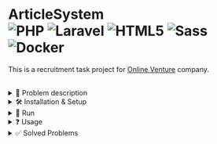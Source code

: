 # ArticleSystem  <div> ![PHP](https://img.shields.io/badge/PHP-%23777BB4.svg?style=flat&logo=php&logoColor=white) ![Laravel](https://img.shields.io/badge/Laravel-%23FF2D20.svg?style=flat&logo=laravel&logoColor=white) ![HTML5](https://img.shields.io/badge/HTML5-%23e34f26.svg?logo=html5&logoColor=white) ![Sass](https://img.shields.io/badge/Sass-CC6699?logo=sass&logoColor=white) ![Docker](https://img.shields.io/badge/Docker-2496ED?logo=docker&logoColor=white)</div>

This is a recruitment task project for [Online Venture](https://www.onlineventure.pl) company.


<br>
<details><summary> 📖 Problem description </summary>
<br>
    
```
Hey there!
Thanks for joining recruitment for Backend / PHP dev @ Online Venture. We have a small task for you!
Your job is to create a simple news article system, complete with MySQL database, PHP API and HTML
form to add and edit entities.
Data structure
1. News entity with at least title, text and creation date fields.
2. News author entity with at least name field.
3. Articles can have multiple authors
API Endpoints
1. Get article by some id
2. Get all articles for given author
3. Get top 3 authors that wrote the most articles last week.
Requirements:
1. You should include README file with everything we need to know on how to run and "use" your
project.
2. All necessary initial database operations (such as creating tables, inserting fixtures, etc.) should
be done in a single .sql file if needed
3. HTML form should allow us to at least add / edit news articles. List of authors can be hardcoded
into database.
Hints:
1. Don't overthink it! :)
2. No framework is required, but feel free to use one if you fancy it.
3. Pay attention to code quality, formatting, conventions etc.
```

<br>
</details>


<details><summary>  🛠️ Installation & Setup  </summary>

<br>

<details><summary> &nbsp;<img src="https://upload.wikimedia.org/wikipedia/commons/d/dc/XAMPP_Logo.png" height=20/> &nbsp;Standard </summary> 

- First make sure u have installed latest versions of [Laravel](https://laravel.com/), [XAMPP](https://www.apachefriends.org/pl/index.html) and [Composer](https://getcomposer.org/)

- Clone this repository from article-system branch.

```
git clone -b article-system https://github.com/SzymCode/RecruitmentTasks.git
```

- Install modules in root directory

```bash
npm install
composer update
```

### **Make sure u have installed all modules!**

- Change *.env.example* file to *.env* in root directory, run XAMPP mysql server and create database
```bash
mysql -u root -p
create database articlesystem
```

- Migrate and seed database
```bash
php artisan migrate:fresh --seed
```

<br>
</details>

<details><summary> &nbsp;<img src="https://cdn4.iconfinder.com/data/icons/logos-and-brands/512/97_Docker_logo_logos-512.png" height=20/> &nbsp;Docker </summary> 

- First make sure u have installed latest versions of [Laravel](https://laravel.com/), and [Composer](https://getcomposer.org/)

- Clone this repository from article-system branch.

```
git clone -b article-system https://github.com/SzymCode/RecruitmentTasks.git
```

- Change .env.example file to .env in root directory
- Install modules in root directory and prepare database for sail

```bash
composer update

php artisan sail:install
./vendor/bin/sail artisan migrate
```

### **Make sure u have installed all modules!**

- Migrate and seed database.

```
docker compose exec laravel.test bash

php artisan migrate:fresh --seed
```

</details>
<hr>
</details>


<details><summary> 🚀 Run </summary>

<br>

<details><summary> &nbsp;<img src="https://upload.wikimedia.org/wikipedia/commons/d/dc/XAMPP_Logo.png" height=20/> &nbsp;XAMPP </summary> 
<br>

- root directory:

```bash
npm run dev
php artisan serve
```

<br>
</details>


<details><summary> &nbsp;<img src="https://cdn4.iconfinder.com/data/icons/logos-and-brands/512/97_Docker_logo_logos-512.png" height=20/> &nbsp;Docker </summary> 
<br>

**Remember to shutdown all XAMPP processes!**
- root directory:

```bash
./vendor/bin/sail up -d    # run containers in background

docker compose exec laravel.test bash 
npm run dev
```

Possible problem: [Sail: no such file or directory found](https://stackoverflow.com/questions/71503871/laravel-error-laravel-sail-no-such-file-or-directory-found)
</details>

<hr>
</details>  


<details><summary> ❓ Usage </summary>
<br>

<details><summary> Endpoints </summary>
<br>

```bash

http://127.0.0.1:8000/ (XAMPP)
http://localhost/ (Docker)

# Entities list
/news
/authors

# Api endpoints
/api/news
/api/news/{id}
/api/news/author/{id}

/api/authors
/api/authors/top-authors
```

<br/>
</details>

<details><summary> Migrations & Seed </summary>
<br>

```bash
php artisan migrate:fresh --seed     
```

<br/>
</details>

<details><summary> Factories </summary>
<br>

```bash
php artisan tinker

# if you wish, you can specify count in factory() or attributes in create()
News::factory(100)->create(); 
Author::factory(100)->create();        
```

<br/>
</details>

<details><summary> Tests </summary>
<br>

Backend tests:
```bash
./vendor/bin/pest
```

![tests](https://github.com/SzymCode/RecruitmentTasks/assets/107359025/8422abe9-d818-4d7a-beac-c2c96f24466c)
![tests](https://github.com/SzymCode/RecruitmentTasks/assets/107359025/cc99c04e-475e-4a93-b186-de66ed8ac904)
![tests](https://github.com/SzymCode/RecruitmentTasks/assets/107359025/7f5c84b3-e6e1-4428-96fc-b1e912798b23)


<br>
</details>

<details><summary> npm </summary>
<br>

1. Vite build:

```
npm run build
```

2. Run prettier:

```
npm run write
```

</details>
<br>
</details>


<details><summary> ✅ Solved Problems  </summary>
<br>

Data structure
- [X] News entity with at least title, text and creation date fields.
- [X] News author entity with at least name field.
- [X] Articles can have multiple authors

API Endpoints
- [X] Get article by some id
- [X] Get all articles for given author
- [X] Get top 3 authors that wrote the most articles last week.

Requirements
- [X] The task must be completed by 13.03.2024 (Completed 11.03.2024)
- [X] You should include README file with everything we need to know on how to run and "use" your project
- [X] HTML form should allow us to at least add / edit news articles. List of authors can be hardcoded into database
</details>

